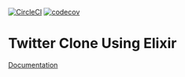 [![CircleCI](https://circleci.com/gh/Boshen/elixir-twitter/tree/master.svg?style=svg)](https://circleci.com/gh/Boshen/elixir-twitter/tree/master)
[![codecov](https://codecov.io/gh/Boshen/elixir-twitter/branch/master/graph/badge.svg)](https://codecov.io/gh/Boshen/elixir-twitter)

# Twitter Clone Using Elixir

[Documentation](https://boshen.github.io/elixir-twitter)
